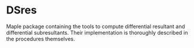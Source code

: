 # DSres

Maple package containing the tools to compute differential resultant and differential subresultants. Their implementation is thoroughly described in the procedures themselves.
